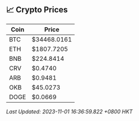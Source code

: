 ## 📈 Crypto Prices

| Coin | Price |
| ---- | ----- |
| BTC | $34468.0161 |
| ETH | $1807.7205 |
| BNB | $224.8414 |
| CRV | $0.4740 |
| ARB | $0.9481 |
| OKB | $45.0273 |
| DOGE | $0.0669 |

_Last Updated: 2023-11-01 16:36:59.822 +0800 HKT_